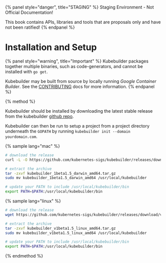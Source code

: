 {% panel style="danger", title="STAGING" %}
Staging Environment - Not Official Documentation!

This book contains APIs, libraries and tools that are proposals only and have not been ratified!
{% endpanel %}


# Installation and Setup

{% panel style="warning", title="Important" %}
Kubebuilder packages together multiple binaries, such as code-generators, and cannot be installed with `go get`.

Kubebuilder may be built from source by locally running *Google Container Builder*.  See the
[CONTRIBUTING](https://github.com/kubernetes-sigs/kubebuilder/blob/master/CONTRIBUTING.md) docs for more information.
{% endpanel %}

{% method %}

Kubebuilder should be installed by downloading the latest stable release from the kubebuilder
[github repo](https://github.com/kubernetes-sigs/kubebuilder/releases).

Kubebuilder can then be run to setup a project from a project directory underneath the `GOPATH` by
running `kubebuilder init --domain yourdomain.com`.

{% sample lang="mac" %}
```bash
# download the release
curl -L -O https://github.com/kubernetes-sigs/kubebuilder/releases/download/1beta1.5/kubebuilder_1beta1.5_darwin_amd64.tar.gz

# extract the archive
tar -zxvf kubebuilder_1beta1.5_darwin_amd64.tar.gz
sudo mv kubebuilder_1beta1.5_darwin_amd64 /usr/local/kubebuilder

# update your PATH to include /usr/local/kubebuilder/bin
export PATH=$PATH:/usr/local/kubebuilder/bin
```

{% sample lang="linux" %}
```bash
# download the release
wget https://github.com/kubernetes-sigs/kubebuilder/releases/download/v1beta1.5/kubebuilder_1beta1.5_darwin_amd64.tar.gz

# extract the archive
tar -zxvf kubebuilder_v1beta1.5_linux_amd64.tar.gz
sudo mv kubebuilder_v1beta1.5_linux_amd64 /usr/local/kubebuilder

# update your PATH to include /usr/local/kubebuilder/bin
export PATH=$PATH:/usr/local/kubebuilder/bin
```

{% endmethod %}

